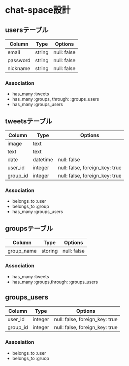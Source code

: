 # chat-space設計
## usersテーブル
|Column|Type|Options|
|------|----|-------|
|email|string|null: false|
|password|string|null: false|
|nickname|string|null: false|
### Association
- has_many :tweets
- has_many :groups, through: :groups_users
- has_many :groups_users

## tweetsテーブル
|Column|Type|Options|
|------|----|-------|
|image|text||
|text|text||
|date|datetime|null: false|
|user_id|integer|null: false, foreign_key: true|
|group_id|integer|null: false, foreign_key: true|
### Association
- belongs_to :user
- belongs_to :group
- has_many :groups_users

## groupsテーブル
|Column|Type|Options|
|------|----|-------|
|group_name|storing|null: false|
### Association
- has_many :tweets 
- has_many :groups,through: :groups_users

## groups_users
|Column|Type|Options|
|------|----|-------|
|user_id|integer|null: false, foreign_key: true|
|group_id|integer|null: false, foreign_key: true|
### Assosiation
- belongs_to :user
- belongs_to :gruop
